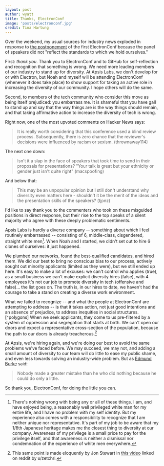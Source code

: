 ```yaml
---
layout: post
author: wyatt
title: Thanks, ElectronConf
image: 'posts/electronconf.jpg'
credit: Tina Hartung
---
```


Over the weekend, my usual sources for industry news exploded in response to [the postponement](http://electronconf.com/) of the first ElectronConf because the panel of speakers did not "reflect the standards to which we hold ourselves."

First: _thank you_. Thank you to ElectronConf and to GitHub for self-reflection and recognition that something is wrong. We need more leading members of our industry to stand up for diversity. At Apsis Labs, we don't develop for or with Electron, but Noah and myself will be attending ElectronConf (whenever it does take place) to show support for taking an active role in increasing the diversity of our community. I hope others will do the same.

Second, to members of the tech community who consider this move as being itself prejudiced: you embarrass me. It is shameful that you have gall to stand up and say that the way things are is the way things should remain, and that taking affirmative action to increase the diversity of tech is wrong.

Right now, one of the most upvoted comments on Hacker News says:

> It is really worth considering that this conference used a blind review process. Subsequently, there is zero chance that the reviewer's decisions were influenced by racism or sexism. (thrownaway114)

The next one down:

> Isn't it a slap in the face of speakers that took time to send in their proposals for presentations? "Your talk is great but your ethnicity or gender just isn't quite right" (macspoofing)

And below that:

> This may be an unpopular opinion but I still don't understand why diversity even matters here - shouldn't it be the merit of the ideas and the presentation skills of the speakers? (tjpnz)

I'd like to say thank you to the commenters who took on these misguided positions in direct response, but their rise to the top speaks of a silent majority who agree with these deeply problematic sentiments.

Apsis Labs is hardly a diverse company -- something about which I feel routinely embarrassed -- consisting of 6, middle-class, cisgendered, straight white men[^whiteguys]. When Noah and I started, we didn't set out to hire 6 clones of ourselves: it just happened.

We plumbed our networks, found the best-qualified candidates, and hired them. We did our best to bring no conscious bias to our process, actively sought out minority applicants (limited as they were), but we still ended up here. It's easy to make a lot of excuses: we can't control who applies (true), as a small business we can't make explicit diversity hires (false), with 4 employees it's not our job to promote diversity in tech (offensive and false)... the list goes on. The truth is, in our hires to date, we haven't had the courage to take a stand on creating a diverse work environment.

What we failed to recognize -- and what the people at ElectronConf are attempting to address -- is that it takes action, not just good intentions and an absence of prejudice, to address inequities in social structures.[^polygons] When we seek applicants, they come to us pre-filtered by a system of oppression and segregation that starts at birth. We can't open our doors and expect a representative cross-section of the population, because the path to our doors is already treacherous.[^jonstewart]

At Apsis, we're hiring again, and we're doing our best to avoid the same problems we've faced before. We may succeed, we may not, and adding a small amount of diversity to our team will do little to ease my public shame, and even less towards solving an industry-wide problem. But as [Edmund Burke](https://en.wikipedia.org/wiki/Edmund_Burke) said:

> Nobody made a greater mistake than he who did nothing because he could do only a little.

So thank you, ElectronConf, for doing the little you can.

[^whiteguys]: There's nothing wrong with being any or all of these things. I am, and have enjoyed being, a reasonably well privileged white man for my entire life, and I have no problem with my self identity. But my experience also comes with a responsibility to recognize that I am neither unique nor representative. It's part of my job to be aware that my 1/8th Japanese heritage makes me the closest thing to diversity at our company. Awareness of my privilege is a small price to pay for the privilege itself, and that awareness is neither a dismissal nor condemnation of the experience of white men everywhere.

[^jonstewart]: This same point is made eloquently by Jon Stewart in [this video](https://www.youtube.com/watch?v=p1H7KxPlbQw&feature=youtu.be&t=2507) linked on reddit by u/zetchri.

[^polgyons]: This can be an embarrassingly difficult concept to learn through conversation, and for visual or algorithmic learners, is perhaps best illustrated by [The Parable of the Polygons](http://ncase.me/polygons/) by the always-incredible [vi hart](http://vihart.com/) and [nicky case](http://www.patreon.com/ncase).
